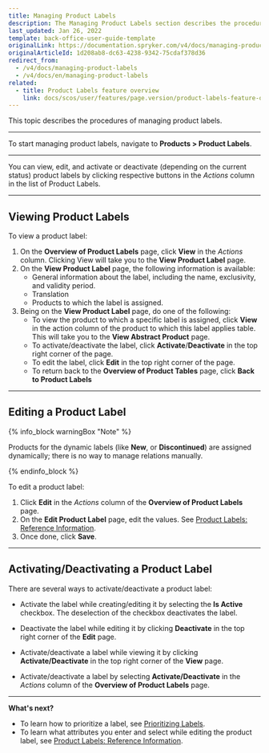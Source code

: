 ```yaml
---
title: Managing Product Labels
description: The Managing Product Labels section describes the procedures you can use to view, edit, activate and/or deactivate product labels in the Back Office.
last_updated: Jan 26, 2022
template: back-office-user-guide-template
originalLink: https://documentation.spryker.com/v4/docs/managing-product-labels
originalArticleId: 1d208ab8-dc63-4238-9342-75cdaf378d36
redirect_from:
  - /v4/docs/managing-product-labels
  - /v4/docs/en/managing-product-labels
related:
  - title: Product Labels feature overview
    link: docs/scos/user/features/page.version/product-labels-feature-overview.html
---
```


This topic describes the procedures of managing product labels.
***

To start managing product labels, navigate to **Products > Product Labels**.
***

You can view, edit, and activate or deactivate (depending on the current status) product labels by clicking respective buttons in the _Actions_ column in the list of Product Labels.
***

## Viewing Product Labels

To view a product label:
1. On the **Overview of Product Labels** page, click **View** in the _Actions_ column.
    Clicking View will take you to the **View Product Label** page.
2. On the **View Product Label** page, the following information is available:
    * General information about the label, including the name, exclusivity, and validity period.
    * Translation
    * Products to which the label is assigned.
3. Being on the **View Product Label** page, do one of the following:
   * To view the product to which a specific label is assigned, click **View** in the action column of the product to which this label applies table. This will take you to the **View Abstract Product** page.
    * To activate/deactivate the label, click **Activate**/**Deactivate** in the top right corner of the page.
    * To edit the label, click **Edit** in the top right corner of the page.
    * To return back to the **Overview of Product Tables** page, click **Back to Product Labels**
***

## Editing a Product Label

{% info_block warningBox "Note" %}

Products for the dynamic labels (like **New**, or **Discontinued**) are assigned dynamically; there is no way to manage relations manually.

{% endinfo_block %}

To edit a product label:
1. Click **Edit** in the _Actions_ column of the **Overview of Product Labels** page.
2. On the **Edit Product Label** page, edit the values. See [Product Labels: Reference Information](/docs/scos/user/back-office-user-guides/{{page.version}}/merchandising/product-labels/references/product-labels-reference-information.html).
3. Once done, click **Save**.
***
## Activating/Deactivating a Product Label

There are several ways to activate/deactivate a product label:

* Activate the label while creating/editing it by selecting the **Is Active** checkbox. The deselection of the checkbox deactivates the label.

* Deactivate the label while editing it by clicking **Deactivate** in the top right corner of the **Edit** page.

* Activate/deactivate a label while viewing it by clicking **Activate/Deactivate** in the top right corner of the **View** page.

* Activate/deactivate a label by selecting **Activate/Deactivate** in the _Actions_ column of the **Overview of Product Labels** page.
***

**What's next?**
* To learn how to prioritize a label, see [Prioritizing Labels](/docs/scos/user/back-office-user-guides/{{page.version}}/merchandising/product-labels/prioritizing-labels.html).
* To learn what attributes you enter and select while editing the product label, see [Product Labels: Reference Information](/docs/scos/user/back-office-user-guides/{{page.version}}/merchandising/product-labels/references/product-labels-reference-information.html).
